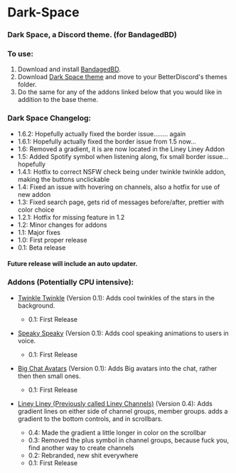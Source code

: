 # Dark-Space
### Dark Space, a Discord theme. (for BandagedBD)
       
### To use:
  1. Download and install [BandagedBD](https://github.com/rauenzi/BetterDiscordApp/releases).
  2. Download [Dark Space theme](https://github.com/HeartlessAUS/Dark-Space/blob/master/Dark%20Space.theme.css) and move to your BetterDiscord's themes folder.
  3. Do the same for any of the addons linked below that you would like in addition to the base theme.
  
  
### Dark Space Changelog:

  - 1.6.2: Hopefully actually fixed the border issue........ again
  - 1.6.1: Hopefully actually fixed the border issue from 1.5 now...
  - 1.6: Removed a gradient, it is are now located in the Liney Liney Addon
  - 1.5: Added Spotify symbol when listening along, fix small border issue... hopefully
  - 1.4.1: Hotfix to correct NSFW check being under twinkle twinkle addon, making the buttons unclickable
  - 1.4: Fixed an issue with hovering on channels, also a hotfix for use of new addon
  - 1.3: Fixed search page, gets rid of messages before/after, prettier with color choice
  - 1.2.1: Hotfix for missing feature in 1.2
  - 1.2: Minor changes for addons
  - 1.1: Major fixes
  - 1.0: First proper release
  - 0.1: Beta release
  
  
#### Future release will include an auto updater.




 ### Addons (Potentially CPU intensive):

  - [Twinkle Twinkle](https://github.com/HeartlessAUS/Dark-Space/blob/master/TwinkleTwinkle.theme.css) (Version 0.1):
       Adds cool twinkles of the stars in the background.
        
       - 0.1: First Release  
         
         
  - [Speaky Speaky](https://github.com/HeartlessAUS/Dark-Space/blob/master/SpeakySpeaky.theme.css) (Version 0.1):
       Adds cool speaking animations to users in voice.
        
       - 0.1: First Release
         
         
  - [Big Chat Avatars](https://github.com/HeartlessAUS/Dark-Space/blob/master/BigChatAvatars.theme.css) (Version 0.1):
       Adds Big avatars into the chat, rather then then small ones.
        
       - 0.1: First Release   
         
         
  - [Liney Liney (Previously called Liney Channels)](https://github.com/HeartlessAUS/Dark-Space/blob/master/LineyLiney.theme.css) (Version 0.4):
       Adds gradient lines on either side of channel groups, member groups. adds a gradient to the bottom controls, and in scrollbars.
       
       - 0.4: Made the gradient a little longer in color on the scrollbar
       - 0.3: Removed the plus symbol in channel groups, because fuck you, find another way to create channels    
       - 0.2: Rebranded, new shit everywhere
       - 0.1: First Release 
